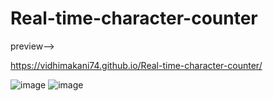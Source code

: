 # Real-time-character-counter
 
preview-->

https://vidhimakani74.github.io/Real-time-character-counter/

![image](https://user-images.githubusercontent.com/100896986/224634455-aba899fd-fb16-40f9-aff7-69777fbb13e4.png)
![image](https://user-images.githubusercontent.com/100896986/224634469-dfb5f86f-ddb4-42e7-8379-d46aa75913a1.png)
